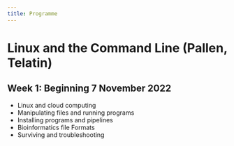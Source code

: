 ```yaml
---
title: Programme
---
```


# Linux and the Command Line (Pallen, Telatin)

## Week 1: Beginning 7 November 2022

* Linux and cloud computing
* Manipulating files and running programs
* Installing programs and pipelines
* Bioinformatics file Formats
* Surviving and troubleshooting
